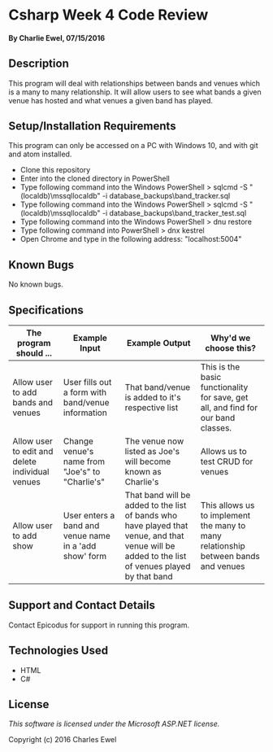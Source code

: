 # Csharp Week 4 Code Review

#### By Charlie Ewel, 07/15/2016

## Description

This program will deal with relationships between bands and venues which is a many to many relationship. It will allow users to see what bands a given venue has hosted and what venues a given band has played.

## Setup/Installation Requirements

This program can only be accessed on a PC with Windows 10, and with git and atom installed.

* Clone this repository
* Enter into the cloned directory in PowerShell
* Type following command into the Windows PowerShell > sqlcmd -S "(localdb)\mssqllocaldb" -i database_backups\band_tracker.sql
* Type following command into the Windows PowerShell > sqlcmd -S "(localdb)\mssqllocaldb" -i database_backups\band_tracker_test.sql
* Type following command into the Windows PowerShell > dnu restore
* Type following command into PowerShell > dnx kestrel
* Open Chrome and type in the following address: "localhost:5004"

## Known Bugs

No known bugs.

## Specifications

The program should ... | Example Input | Example Output | Why'd we choose this?
----- | ----- | ----- | ------
Allow user to add bands and venues| User fills out a form with band/venue information | That band/venue is added to it's respective list | This is the basic functionality for save, get all, and find for our band classes.
Allow user to edit and delete individual venues |Change venue's name from "Joe's" to "Charlie's"| The venue now listed as Joe's will become known as Charlie's | Allows us to test CRUD for venues
Allow user to add show| User enters a band and venue name in a 'add show' form | That band will be added to the list of bands who have played that venue, and that venue will be added to the list of venues played by that band | This allows us to implement the many to many relationship between bands and venues

## Support and Contact Details

Contact Epicodus for support in running this program.

## Technologies Used

* HTML
* C#

## License

*This software is licensed under the Microsoft ASP.NET license.*

Copyright (c) 2016 Charles Ewel
